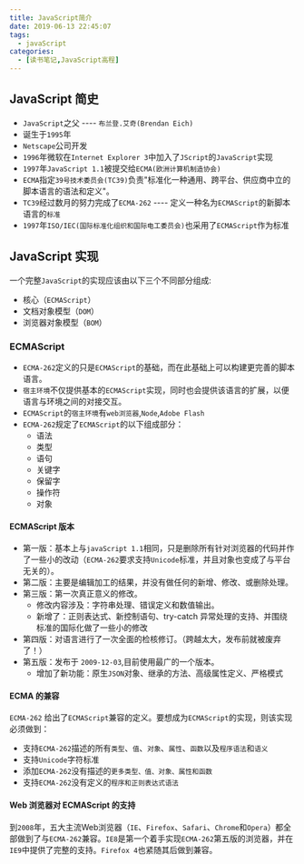 ```yaml
---
title: JavaScript简介
date: 2019-06-13 22:45:07
tags:
  - javaScript
categories:
  - [读书笔记,JavaScript高程]
---
```


## JavaScript 简史

- `JavaScript`之父 ---- `布兰登.艾奇(Brendan Eich)`
- 诞生于`1995`年
- `Netscape`公司开发
- `1996`年微软在`Internet Explorer 3`中加入了`JScript`的`JavaScript`实现
- `1997`年`JavaScript 1.1`被提交给`ECMA(欧洲计算机制造协会)`
- `ECMA`指定`39号技术委员会(TC39)`负责"标准化一种通用、跨平台、供应商中立的脚本语言的语法和定义"。
- `TC39`经过数月的努力完成了`ECMA-262` ---- 定义一种名为`ECMAScript`的新脚本语言的`标准`
- `1997`年`ISO/IEC(国际标准化组织和国际电工委员会)`也采用了`ECMAScript`作为标准

## JavaScript 实现

一个完整`JavaScript`的实现应该由以下三个不同部分组成:
- 核心（`ECMAScript`）
- 文档对象模型（`DOM`）
- 浏览器对象模型（`BOM`）

### ECMAScript

- `ECMA-262`定义的只是`ECMAScript`的基础，而在此基础上可以构建更完善的脚本语言。
- `宿主环境`不仅提供基本的`ECMAScript`实现，同时也会提供该语言的扩展，以便语言与环境之间的对接交互。
- `ECMAScript`的`宿主环境`有`web浏览器`,`Node`,`Adobe Flash`
- `ECMA-262`规定了`ECMAScript`的以下组成部分：
  - 语法
  - 类型
  - 语句
  - 关键字
  - 保留字
  - 操作符
  - 对象

#### ECMAScript 版本

- 第一版：基本上与`javaScript 1.1`相同，只是删除所有针对浏览器的代码并作了一些小的改动（`ECMA-262`要求支持`Unicode`标准，并且对象也变成了与平台无关的）。
- 第二版：主要是编辑加工的结果，并没有做任何的新增、修改、或删除处理。
- 第三版：第一次真正意义的修改。
  - 修改内容涉及：字符串处理、错误定义和数值输出。
  - 新增了：正则表达式、新控制语句、try-catch 异常处理的支持、并围绕标准的国际化做了一些小的修改
- 第四版：对语言进行了一次全面的检核修订。（跨越太大，发布前就被废弃了！）
- 第五版：发布于 `2009-12-03`,目前使用最广的一个版本。
  - 增加了新功能：原生`JSON`对象、继承的方法、高级属性定义、严格模式

#### ECMA 的兼容

`ECMA-262` 给出了`ECMAScript`兼容的定义。要想成为`ECMAScript`的实现，则该实现必须做到：
- 支持`ECMA-262`描述的所有`类型`、`值`、`对象`、`属性`、`函数`以及`程序语法`和`语义`
- 支持`Unicode`字符标准
- 添加`ECMA-262`没有描述的`更多类型、值、对象、属性和函数`
- 支持`ECMA-262`没有定义的`程序和正则表达式语法`

#### Web 浏览器对 ECMAScript 的支持

到`2008`年，五大主流Web浏览器（`IE`、`Firefox`、`Safari`、`Chrome`和`Opera`）都全部做到了与`ECMA-262`兼容。`IE8`是第一个着手实现`ECMA-262`第五版的浏览器，并在`IE9`中提供了完整的支持。`Firefox 4`也紧随其后做到兼容。